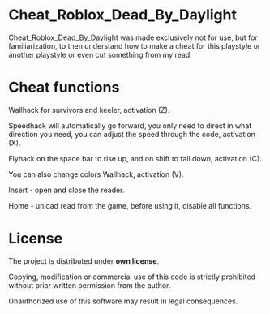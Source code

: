 # Cheat_Roblox_Dead_By_Daylight

Cheat_Roblox_Dead_By_Daylight was made exclusively not for use, but for familiarization, to then understand how to make a cheat for this playstyle or another playstyle or even cut something from my read.

# Cheat functions
Wallhack for survivors and keeler, activation (Z).

Speedhack will automatically go forward, you only need to direct in what direction you need, you can adjust the speed through the code, activation (X).

Flyhack on the space bar to rise up, and on shift to fall down, activation (C).

You can also change colors Wallhack, activation (V).

Insert - open and close the reader.

Home - unload read from the game, before using it, disable all functions.

# License
The project is distributed under **own license**.

Copying, modification or commercial use of this code is strictly prohibited without prior written permission from the author.

Unauthorized use of this software may result in legal consequences.
